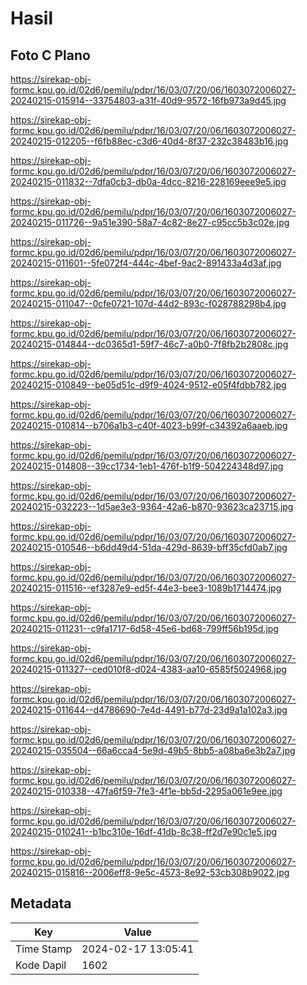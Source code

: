 # Hasil

## Foto C Plano

https://sirekap-obj-formc.kpu.go.id/02d6/pemilu/pdpr/16/03/07/20/06/1603072006027-20240215-015914--33754803-a31f-40d9-9572-16fb973a9d45.jpg

https://sirekap-obj-formc.kpu.go.id/02d6/pemilu/pdpr/16/03/07/20/06/1603072006027-20240215-012205--f6fb88ec-c3d6-40d4-8f37-232c38483b16.jpg

https://sirekap-obj-formc.kpu.go.id/02d6/pemilu/pdpr/16/03/07/20/06/1603072006027-20240215-011832--7dfa0cb3-db0a-4dcc-8216-228169eee9e5.jpg

https://sirekap-obj-formc.kpu.go.id/02d6/pemilu/pdpr/16/03/07/20/06/1603072006027-20240215-011726--9a51e390-58a7-4c82-8e27-c95cc5b3c02e.jpg

https://sirekap-obj-formc.kpu.go.id/02d6/pemilu/pdpr/16/03/07/20/06/1603072006027-20240215-011601--5fe072f4-444c-4bef-9ac2-891433a4d3af.jpg

https://sirekap-obj-formc.kpu.go.id/02d6/pemilu/pdpr/16/03/07/20/06/1603072006027-20240215-011047--0cfe0721-107d-44d2-893c-f028788298b4.jpg

https://sirekap-obj-formc.kpu.go.id/02d6/pemilu/pdpr/16/03/07/20/06/1603072006027-20240215-014844--dc0365d1-59f7-46c7-a0b0-7f8fb2b2808c.jpg

https://sirekap-obj-formc.kpu.go.id/02d6/pemilu/pdpr/16/03/07/20/06/1603072006027-20240215-010849--be05d51c-d9f9-4024-9512-e05f4fdbb782.jpg

https://sirekap-obj-formc.kpu.go.id/02d6/pemilu/pdpr/16/03/07/20/06/1603072006027-20240215-010814--b706a1b3-c40f-4023-b99f-c34392a6aaeb.jpg

https://sirekap-obj-formc.kpu.go.id/02d6/pemilu/pdpr/16/03/07/20/06/1603072006027-20240215-014808--39cc1734-1eb1-476f-b1f9-504224348d97.jpg

https://sirekap-obj-formc.kpu.go.id/02d6/pemilu/pdpr/16/03/07/20/06/1603072006027-20240215-032223--1d5ae3e3-9364-42a6-b870-93623ca23715.jpg

https://sirekap-obj-formc.kpu.go.id/02d6/pemilu/pdpr/16/03/07/20/06/1603072006027-20240215-010546--b6dd49d4-51da-429d-8639-bff35cfd0ab7.jpg

https://sirekap-obj-formc.kpu.go.id/02d6/pemilu/pdpr/16/03/07/20/06/1603072006027-20240215-011516--ef3287e9-ed5f-44e3-bee3-1089b1714474.jpg

https://sirekap-obj-formc.kpu.go.id/02d6/pemilu/pdpr/16/03/07/20/06/1603072006027-20240215-011231--c9fa1717-6d58-45e6-bd68-799ff56b195d.jpg

https://sirekap-obj-formc.kpu.go.id/02d6/pemilu/pdpr/16/03/07/20/06/1603072006027-20240215-011327--ced010f8-d024-4383-aa10-6585f5024968.jpg

https://sirekap-obj-formc.kpu.go.id/02d6/pemilu/pdpr/16/03/07/20/06/1603072006027-20240215-011644--d4786690-7e4d-4491-b77d-23d9a1a102a3.jpg

https://sirekap-obj-formc.kpu.go.id/02d6/pemilu/pdpr/16/03/07/20/06/1603072006027-20240215-035504--66a6cca4-5e9d-49b5-8bb5-a08ba6e3b2a7.jpg

https://sirekap-obj-formc.kpu.go.id/02d6/pemilu/pdpr/16/03/07/20/06/1603072006027-20240215-010338--47fa6f59-7fe3-4f1e-bb5d-2295a061e9ee.jpg

https://sirekap-obj-formc.kpu.go.id/02d6/pemilu/pdpr/16/03/07/20/06/1603072006027-20240215-010241--b1bc310e-16df-41db-8c38-ff2d7e90c1e5.jpg

https://sirekap-obj-formc.kpu.go.id/02d6/pemilu/pdpr/16/03/07/20/06/1603072006027-20240215-015816--2006eff8-9e5c-4573-8e92-53cb308b9022.jpg


## Metadata

| Key        | Value               |
| ---------- | ------------------- |
| Time Stamp | 2024-02-17 13:05:41 |
| Kode Dapil | 1602                |



